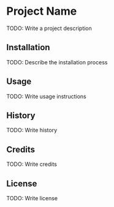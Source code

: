 # Project Name
TODO: Write a project description

## Installation
TODO: Describe the installation process

## Usage
TODO: Write usage instructions

## History
TODO: Write history

## Credits
TODO: Write credits

## License
TODO: Write license